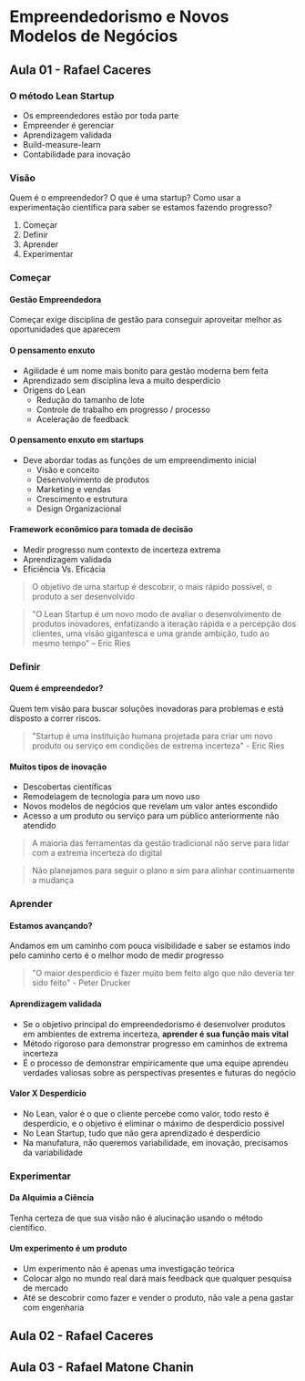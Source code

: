 # Empreendedorismo e Novos Modelos de Negócios

## Aula 01 - Rafael Caceres

### O método Lean Startup
- Os empreendedores estão por toda parte
- Empreender é gerenciar
- Aprendizagem validada
- Build-measure-learn
- Contabilidade para inovação

### Visão

Quem é o empreendedor? O que é uma startup? Como usar a experimentação científica para saber se estamos fazendo progresso?

1. Começar
2. Definir
3. Aprender
4. Experimentar

### Começar

#### Gestão Empreendedora

Começar exige disciplina de gestão para conseguir aproveitar melhor as oportunidades que aparecem

#### O pensamento enxuto
- Agilidade é um nome mais bonito para gestão moderna bem feita
- Aprendizado sem disciplina leva a muito desperdício
- Origens do Lean
  - Redução do tamanho de lote
  - Controle de trabalho em progresso / processo
  - Aceleração de feedback
 
#### O pensamento enxuto em startups
- Deve abordar todas as funções de um empreendimento inicial
  - Visão e conceito
  - Desenvolvimento de produtos
  - Marketing e vendas
  - Crescimento e estrutura
  - Design Organizacional
 
#### Framework econômico para tomada de decisão
- Medir progresso num contexto de incerteza extrema
- Aprendizagem validada
- Eficiência Vs. Eficácia

> O objetivo de uma startup é descobrir, o mais rápido possível, o produto a ser desenvolvido

> "O Lean Startup é um novo modo de avaliar o desenvolvimento de produtos inovadores, enfatizando a iteração rápida e a percepção dos clientes, uma visão gigantesca e uma grande ambição, tudo ao mesmo tempo" – Eric Ries

### Definir

#### Quem é empreendedor?

Quem tem visão para buscar soluções inovadoras para problemas e está disposto a correr riscos.

> "Startup é uma instituição humana projetada para criar um novo produto ou serviço em condições de extrema incerteza" - Eric Ries

#### Muitos tipos de inovação
- Descobertas científicas
- Remodelagem de tecnologia para um novo uso
- Novos modelos de negócios que revelam um valor antes escondido
- Acesso a um produto ou serviço para um público anteriormente não atendido

> A maioria das ferramentas da gestão tradicional não serve para lidar com a extrema incerteza do digital

> Não planejamos para seguir o plano e sim para alinhar continuamente a mudança

### Aprender

#### Estamos avançando?

Andamos em um caminho com pouca visibilidade e saber se estamos indo pelo caminho certo é o melhor modo de medir progresso

> "O maior desperdicio é fazer muito bem feito algo que não deveria ter sido feito" - Peter Drucker

#### Aprendizagem validada
- Se o objetivo principal do empreendedorismo é desenvolver produtos em ambientes de extrema incerteza, **aprender é sua função mais vital**
- Método rigoroso para demonstrar progresso em caminhos de extrema incerteza
- É o processo de demonstrar empiricamente que uma equipe aprendeu verdades valiosas sobre as perspectivas presentes e futuras do negócio

#### Valor X Desperdício
- No Lean, valor é o que o cliente percebe como valor, todo resto é desperdício, e o objetivo é eliminar o máximo de desperdício possivel
- No Lean Startup, tudo que não gera aprendizado é desperdício
- Na manufatura, não queremos variabilidade, em inovação, precisamos da variabilidade

### Experimentar

#### Da Alquimia a Ciência

Tenha certeza de que sua visão não é alucinação usando o método científico.

#### Um experimento é um produto
- Um experimento não é apenas uma investigação teórica
- Colocar algo no mundo real dará mais feedback que qualquer pesquisa de mercado
- Até se descobrir como fazer e vender o produto, não vale a pena gastar com engenharia

## Aula 02 - Rafael Caceres

## Aula 03 - Rafael Matone Chanin
